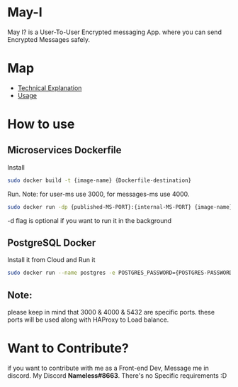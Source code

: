 # May-I
May I? is a User-To-User Encrypted messaging App. where you can send Encrypted Messages safely.

# Map
- [Technical Explanation](https://github.com/Terry-404/May-I/blob/main/Technical.md)
- [Usage](https://github.com/Terry-404/May-I/blob/main/Docs.md)

# How to use
## Microservices Dockerfile
Install
```bash
sudo docker build -t {image-name} {Dockerfile-destination}
```
Run. Note: for user-ms use 3000, for messages-ms use 4000. 
```bash
sudo docker run -dp {published-MS-PORT}:{internal-MS-PORT} {image-name}
```
-d flag is optional if you want to run it in the background

## PostgreSQL Docker
Install it from Cloud and Run it
```bash
sudo docker run --name postgres -e POSTGRES_PASSWORD={POSTGRES-PASSWORD} -e PGDATA=/var/lib/postgres/data -p 5432:5432 -v pgdata:/var/lib/postgres/data postgres
```
## Note:
please keep in mind that 3000 & 4000 & 5432 are specific ports. these ports will be used along with HAProxy to Load balance.

# Want to Contribute?
if you want to contribute with me as a Front-end Dev, Message me in discord.
My Discord **Nameless#8663**. There's no Specific requirements :D
